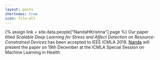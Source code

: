 ```yaml
---
layout: posts
shortnews: true
icon: file-alt
---
```

{% assign link = site.data.people["NandaHKrishna"].page %}
Our paper titled *Scalable Deep Learning for Stress and Affect Detection on Resource-Constrained Devices* has been accepted to IEEE ICMLA 2019. <a href="{{ link }}" style="color: #000">Nanda</a> will present the paper on 19th December at the ICMLA Special Session on Machine Learning in Health.
